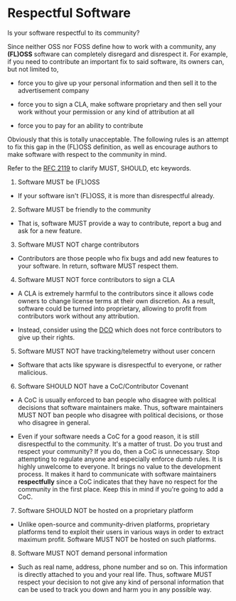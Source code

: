 # Respectful Software

Is your software respectful to its community?

Since neither OSS nor FOSS define how to work with a community, any **(FL)OSS**
software can completely disregard and disrespect it. For example, if you need
to contribute an important fix to said software, its owners can, but not
limited to,

- force you to give up your personal information and then sell it to the
advertisement company

- force you to sign a CLA, make software proprietary and then sell your work
without your permission or any kind of attribution at all

- force you to pay for an ability to contribute

Obviously that this is totally unacceptable. The following rules is an attempt
to fix this gap in the (FL)OSS definition, as well as encourage authors to make
software with respect to the community in mind.

Refer to the [RFC 2119](https://www.ietf.org/rfc/rfc2119.txt) to clarify MUST,
SHOULD, etc keywords.

1. Software MUST be (FL)OSS
- If your software isn't (FL)OSS, it is more than disrespectful already.

2. Software MUST be friendly to the community
- That is, software MUST provide a way to contribute, report a bug and ask for
  a new feature.

3. Software MUST NOT charge contributors
- Contributors are those people who fix bugs and add new features to your
  software. In return, software MUST respect them.

4. Software MUST NOT force contributors to sign a CLA
- A CLA is extremely harmful to the contributors since it allows code owners to
  change license terms at their own discretion. As a result, software could be
  turned into proprietary, allowing to profit from contributors work without
  any attribution.

- Instead, consider using the [DCO](https://developercertificate.org) which
  does not force contributors to give up their rights.

5. Software MUST NOT have tracking/telemetry without user concern
- Software that acts like spyware is disrespectful to everyone, or rather
  malicious.

6. Software SHOULD NOT have a CoC/Contributor Covenant
- A CoC is usually enforced to ban people who disagree with political decisions
  that software maintainers make. Thus, software maintainers MUST NOT ban people
  who disagree with political decisions, or those who disagree in general.

- Even if your software needs a CoC for a good reason, it is still disrespectful
  to the community. It's a matter of trust. Do you trust and respect your
  community? If you do, then a CoC is unnecessary. Stop attempting to regulate
  anyone and especially enforce dumb rules. It is highly unwelcome to everyone.
  It brings no value to the development process. It makes it hard to communicate
  with software maintainers **respectfully** since a CoC indicates that they
  have no respect for the community in the first place. Keep this in mind if
  you're going to add a CoC.

7. Software SHOULD NOT be hosted on a proprietary platform
- Unlike open-source and community-driven platforms, proprietary platforms tend
  to exploit their users in various ways in order to extract maximum profit.
  Software MUST NOT be hosted on such platforms.

8. Software MUST NOT demand personal information
- Such as real name, address, phone number and so on. This information is
  directly attached to you and your real life. Thus, software MUST respect
  your decision to not give any kind of personal information that can be used
  to track you down and harm you in any possible way.
